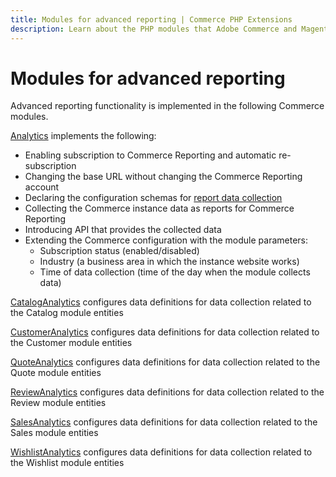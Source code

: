 ```yaml
---
title: Modules for advanced reporting | Commerce PHP Extensions
description: Learn about the PHP modules that Adobe Commerce and Magento Open Source use for provide advanced reporting functionality.
---
```


# Modules for advanced reporting

Advanced reporting functionality is implemented in the following Commerce modules.

[Analytics](https://github.com/magento/magento2/blob/2.4/app/code/Magento/Analytics/README.md) implements the following:

*  Enabling subscription to Commerce Reporting and automatic re-subscription
*  Changing the base URL without changing the Commerce Reporting account
*  Declaring the configuration schemas for [report data collection](data-collection.md)
*  Collecting the Commerce instance data as reports for Commerce Reporting
*  Introducing API that provides the collected data
*  Extending the Commerce configuration with the module parameters:
   *  Subscription status (enabled/disabled)
   *  Industry (a business area in which the instance website works)
   *  Time of data collection (time of the day when the module collects data)

[CatalogAnalytics](https://github.com/magento/magento2/blob/2.4/app/code/Magento/CatalogAnalytics/README.md) configures data definitions for data collection related to the Catalog module entities

[CustomerAnalytics](https://github.com/magento/magento2/blob/2.4/app/code/Magento/CustomerAnalytics/README.md) configures data definitions for data collection related to the Customer module entities

[QuoteAnalytics](https://github.com/magento/magento2/blob/2.4/app/code/Magento/QuoteAnalytics/README.md) configures data definitions for data collection related to the Quote module entities

[ReviewAnalytics](https://github.com/magento/magento2/blob/2.4/app/code/Magento/ReviewAnalytics/README.md) configures data definitions for data collection related to the Review module entities

[SalesAnalytics](https://github.com/magento/magento2/blob/2.4/app/code/Magento/SalesAnalytics/README.md) configures data definitions for data collection related to the Sales module entities

[WishlistAnalytics](https://github.com/magento/magento2/blob/2.4/app/code/Magento/WishlistAnalytics/README.md) configures data definitions for data collection related to the Wishlist module entities
